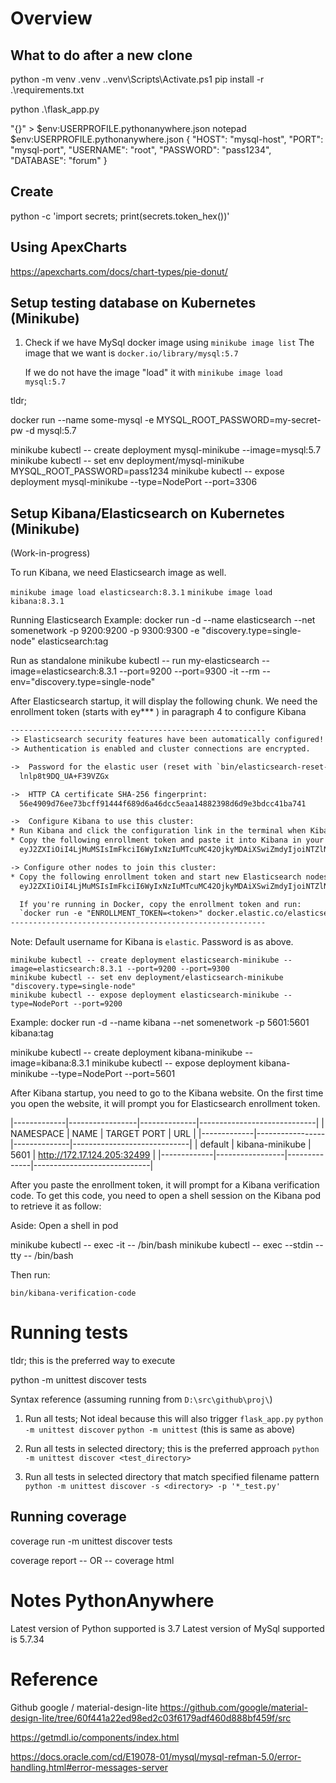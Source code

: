 # Overview

## What to do after a new clone

python -m venv .venv
.\.venv\Scripts\Activate.ps1
pip install -r .\requirements.txt

python .\flask_app.py

"{}" > $env:USERPROFILE\.pythonanywhere.json
notepad $env:USERPROFILE\.pythonanywhere.json
{
    "HOST": "mysql-host",
    "PORT": "mysql-port",
    "USERNAME": "root",
    "PASSWORD": "pass1234",
    "DATABASE": "forum"
}


## Create
python -c 'import secrets; print(secrets.token_hex())'

## Using ApexCharts

https://apexcharts.com/docs/chart-types/pie-donut/


## Setup testing database on Kubernetes (Minikube)

1.  Check if we have MySql docker image using `minikube image list`
    The image that we want is `docker.io/library/mysql:5.7`

    If we do not have the image "load" it with `minikube image load mysql:5.7`

tldr;

docker run --name some-mysql -e MYSQL_ROOT_PASSWORD=my-secret-pw -d mysql:5.7

minikube kubectl -- create deployment mysql-minikube --image=mysql:5.7
minikube kubectl -- set env deployment/mysql-minikube MYSQL_ROOT_PASSWORD=pass1234
minikube kubectl -- expose deployment mysql-minikube --type=NodePort --port=3306

## Setup Kibana/Elasticsearch on Kubernetes (Minikube)

(Work-in-progress)

To run Kibana, we need Elasticsearch image as well.

`minikube image load elasticsearch:8.3.1`
`minikube image load kibana:8.3.1`

Running Elasticsearch
Example: docker run -d --name elasticsearch --net somenetwork -p 9200:9200 -p 9300:9300 -e "discovery.type=single-node" elasticsearch:tag

Run as standalone
minikube kubectl -- run my-elasticsearch --image=elasticsearch:8.3.1 --port=9200 --port=9300 -it --rm --env="discovery.type=single-node"

After Elasticsearch startup, it will display the following chunk.
We need the enrollment token (starts with ey*** ) in paragraph 4 to configure Kibana

```txt
---------------------------------------------------------
-> Elasticsearch security features have been automatically configured!
-> Authentication is enabled and cluster connections are encrypted.

->  Password for the elastic user (reset with `bin/elasticsearch-reset-password -u elastic`):
  lnlp8t9DQ_UA+F39VZGx

->  HTTP CA certificate SHA-256 fingerprint:
  56e4909d76ee73bcff91444f689d6a46dcc5eaa14882398d6d9e3bdcc41ba741

->  Configure Kibana to use this cluster:
* Run Kibana and click the configuration link in the terminal when Kibana starts.
* Copy the following enrollment token and paste it into Kibana in your browser (valid for the next 30 minutes):
  eyJ2ZXIiOiI4LjMuMSIsImFkciI6WyIxNzIuMTcuMC42OjkyMDAiXSwiZmdyIjoiNTZlNDkwOWQ3NmVlNzNiY2ZmOTE0NDRmNjg5ZDZhNDZkY2M1ZWFhMTQ4ODIzOThkNmQ5ZTNiZGNjNDFiYTc0MSIsImtleSI6IkFDaEQwb0VCd2R5VVAtZHpEVlc0OnVsZ2ZDN1VuUkRDTkN0THNsV3QtTHcifQ==

-> Configure other nodes to join this cluster:
* Copy the following enrollment token and start new Elasticsearch nodes with `bin/elasticsearch --enrollment-token <token>` (valid for the next 30 minutes):
  eyJ2ZXIiOiI4LjMuMSIsImFkciI6WyIxNzIuMTcuMC42OjkyMDAiXSwiZmdyIjoiNTZlNDkwOWQ3NmVlNzNiY2ZmOTE0NDRmNjg5ZDZhNDZkY2M1ZWFhMTQ4ODIzOThkNmQ5ZTNiZGNjNDFiYTc0MSIsImtleSI6IkFpaEQwb0VCd2R5VVAtZHpEVlhtOjE2V1E5cGVPUVIyV0ctNFVDYjhEUXcifQ==

  If you're running in Docker, copy the enrollment token and run:
  `docker run -e "ENROLLMENT_TOKEN=<token>" docker.elastic.co/elasticsearch/elasticsearch:8.3.1`
---------------------------------------------------------
```


Note: Default username for Kibana is `elastic`. Password is as above.


```cmd: Not working: Attempt to get Elasticsearch running on deployment
minikube kubectl -- create deployment elasticsearch-minikube --image=elasticsearch:8.3.1 --port=9200 --port=9300
minikube kubectl -- set env deployment/elasticsearch-minikube "discovery.type=single-node"
minikube kubectl -- expose deployment elasticsearch-minikube --type=NodePort --port=9200
```


Example: docker run -d --name kibana --net somenetwork -p 5601:5601 kibana:tag

minikube kubectl -- create deployment kibana-minikube --image=kibana:8.3.1
minikube kubectl -- expose deployment kibana-minikube --type=NodePort --port=5601

After Kibana startup, you need to go to the Kibana website.
On the first time you open the website, it will prompt you for Elasticsearch enrollment token.

|-------------|-----------------|--------------|-----------------------------|
|  NAMESPACE  |      NAME       | TARGET PORT  |             URL             |
|-------------|-----------------|--------------|-----------------------------|
| default     | kibana-minikube |         5601 | http://172.17.124.205:32499 |
|-------------|-----------------|--------------|-----------------------------|

After you paste the enrollment token, it will prompt for a Kibana verification code.
To get this code, you need to open a shell session on the Kibana pod to retrieve it as follow:


Aside: Open a shell in pod

minikube kubectl -- exec <pod-id> -it -- /bin/bash
minikube kubectl -- exec <pod-id> --stdin --tty -- /bin/bash

Then run:

`bin/kibana-verification-code`


# Running tests

tldr; this is the preferred way to execute

python -m unittest discover tests

Syntax reference (assuming running from `D:\src\github\proj\`)

1.  Run all tests; Not ideal because this will also trigger `flask_app.py`
`python -m unittest discover`
`python -m unittest` (this is same as above)

2.  Run all tests in selected directory; this is the preferred approach
`python -m unittest discover <test_directory>`

3.  Run all tests in selected directory that match specified filename pattern
`python -m unittest discover -s <directory> -p '*_test.py'`

## Running coverage

 coverage run -m unittest discover tests

 coverage report
-- OR --
 coverage html

# Notes PythonAnywhere

Latest version of Python supported is 3.7
Latest version of MySql  supported is 5.7.34

# Reference

Github google / material-design-lite 
https://github.com/google/material-design-lite/tree/60f441a22ed98ed2c03f6179adf460d888bf459f/src

https://getmdl.io/components/index.html

https://docs.oracle.com/cd/E19078-01/mysql/mysql-refman-5.0/error-handling.html#error-messages-server